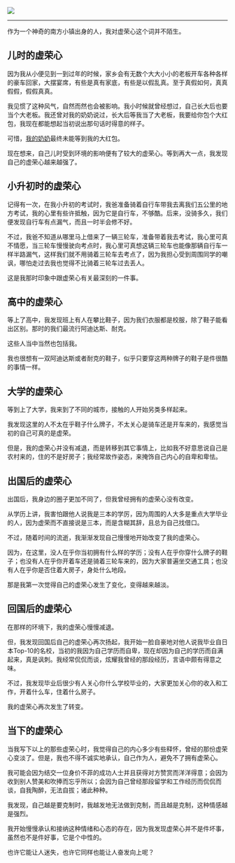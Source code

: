 ![](https://rolen.wiki/wp-content/uploads/2024/04/vanity.jpeg)

---

作为一个神奇的南方小镇出身的人，我对虚荣心这个词并不陌生。

## 儿时的虚荣心

因为我从小便见到一到过年的时候，家乡会有无数个大大小小的老板开车各种各样的豪车回家，大摆宴席，有些是真有家底，有些是以假乱真。至于真假如何，真真假假，假假真真。

我见惯了这种风气，自然而然也会被影响。我小时候就曾经想过，自己长大后也要当个大老板。我还曾对我的奶奶说过，长大后等我当了大老板，我要给你包个大红包，我现在都能想起当初说出那句话时得意的样子。

可惜，[我的奶奶](https://rolen.wiki/my-grandmother/)最终未能等到我的大红包。

现在想来，自己儿时受到环境的影响便有了较大的虚荣心。等到再大一点，我发现自己的虚荣心越来越强了。

## 小升初时的虚荣心

记得有一次，在我小升初的考试时，我爸准备骑着自行车带我去离我们五公里的地方考试，我的心里有些许抵触，因为它是自行车，不够酷。后来，没骑多久，我们便发现自行车有点漏气，而且一时半会修不好。

不过，我爸不知道从哪里马上借来了一辆三轮车，准备带着我去考试，我心里可真不情愿，当三轮车慢慢驶向考点时，我心里可真想这辆三轮车也能像那辆自行车一样半路漏气，这样我们就不用骑着三轮车去考点了，因为我担心受到周围同学的嘲讽，哪怕走过去我也觉得不比骑着三轮车过去丢人。

这是我那时印象中跟虚荣心有关最深刻的一件事。

## 高中的虚荣心

等上了高中，我发现班上有人在攀比鞋子，因为我们衣服都是校服，除了鞋子能看出区别。那时的我们最流行阿迪达斯、耐克。

这些人当中当然也包括我。

我也很想有一双阿迪达斯或者耐克的鞋子，似乎只要穿这两种牌子的鞋子是件很酷的事情一样。

## 大学的虚荣心

等到上了大学，我来到了不同的城市，接触的人开始另类多样起来。

我发现这里的人不太在乎鞋子什么牌子，不太关心是骑车还是开车来的，我感觉当初的自己可真的是虚荣。

但是，我的虚荣心并没有减退，而是转移到其它事情上，比如我不好意思说自己是农村来的，住的不是好房子；我经常故作姿态，来掩饰自己内心的自卑和卑怯。

## 出国后的虚荣心

出国后，我身边的圈子更加不同了，但我曾经拥有的虚荣心没有改变。

从学历上讲，我害怕跟他人说我是三本的学厉，因为周围的人大多是重点大学毕业的人，因为虚荣而不直接说是三本，而是含糊其辞，且总为自己找借口。

不过，随着时间的流逝，我渐渐发现自己慢慢地开始改变了我的虚荣心。

因为，在这里，没人在乎你当初拥有什么样的学历；没有人在乎你穿什么牌子的鞋子；也没有人在乎你开着车还是骑着三轮车来的，因为大家普遍坐交通工具；也没有人在乎你是否住着大房子，身处什么地段。

那是我第一次觉得自己的虚荣心发生了变化，变得越来越淡。

## 回国后的虚荣心

在那样的环境下，我的虚荣心慢慢减退。

但，我发现回国后自己的虚荣心再次扬起，我开始一脸自豪地对他人说我毕业自日本Top-10的名校，当初的我因为自己学历而自卑，现在却因为自己的学历而自满起来，真是讽刺。我经常侃侃而谈，炫耀我曾经的那段经历，言语中颇有得意之味。

不过，我发现毕业后很少有人关心你什么学校毕业的，大家更加关心你的收入和工作，开着什么车，住着什么房子。

我的虚荣心再次发生了转变。

## 当下的虚荣心

当我写下以上的那些虚荣心时，我觉得自己的内心多少有些释怀，曾经的那份虚荣心变淡了。但是，我也不得不诚实地承认，自己作为人，避免不了拥有虚荣心。

我可能会因为结交一位身价不菲的成功人士并且获得对方赞赏而洋洋得意；会因为收到别人赞美和吹捧而忘乎所以；会因为自己曾经那段留学和工作经历而侃侃而谈，自我陶醉，无法自拔；诸此种种。

我发现，自己越是要克制时，我越发地无法做到克制，而且越是克制，这种情感越是强烈。

我开始慢慢承认和接纳这种情绪和心态的存在，因为我发现虚荣心并不是件坏事，虽然也不是件好事，它是个中性的。

也许它能让人迷失，也许它同样也能让人奋发向上呢？